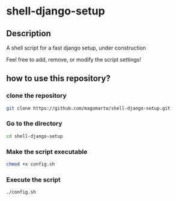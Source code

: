 # shell-django-setup
## Description
A shell script for a fast django setup, under construction

Feel free to add, remove, or modify the script settings!

## how to use this repository?

### clone the repository
```bash
git clone https://github.com/magomarto/shell-django-setup.git
```
### Go to the directory
```bash
cd shell-django-setup
```
### Make the script executable
```bash
chmod +x config.sh
```
### Execute the script
```bash
./config.sh
```

